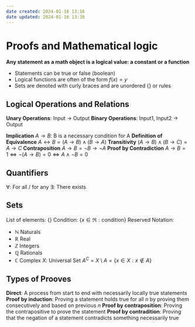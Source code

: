 ```yaml
---
date created: 2024-01-16 13:16
date updated: 2024-01-16 13:38
---
```


# Proofs and Mathematical logic

**Any statement as a math object is a logical value: a constant or a function**

- Statements can be true or false (boolean)
- Logical functions are often of the form $f(x)=y$
- Sets are denoted with curly braces and are unordered $\{\}$ or rules

## Logical Operations and Relations

**Unary Operations**: Input -> Output
**Binary Operations**: Input1, Input2 -> Output

**Implication** $A\to B$: B is a necessary condition for A
**Definition of Equivalence** $A\leftrightarrow B=(A\to B)\wedge (B\to A)$
**Transitivity** $(A\to B)\wedge(B\to C)=A\to C$
**Contraposition** $A\to B=\neg B\to \neg A$
**Proof by Contradiction** $A\to B=1\iff\neg(A\to B)=0\iff A\wedge\neg B=0$

## Quantifiers

$\forall$: For all / for any
$\exists$: There exists

## Sets

List of elements: $\{\}$
Condition: $\{x\in\Re:\text{condition}\}$
Reserved Notation:
- $\mathbb N$ Naturals
- $\mathbb R$ Real
- $\mathbb Z$ Integers
- $\mathbb Q$ Rationals
- $\mathbb C$ Complex
$X$: Universal Set
$A^C=X\setminus A=\{x\in X:x\not\in A\}$



## Types of Prooves

**Direct**: A process from start to end with necessarily locally true statements
**Proof by induction**: Proving a statement holds true for all $n$ by proving them consecutively and based on previous $n$
**Proof by contraposition**: Proving the contrapositive to prove the statement
**Proof by contradition**: Proving that the negation of a statement contradicts something necessarily true


